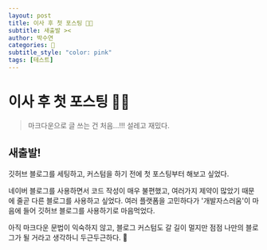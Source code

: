 ```yaml
---
layout: post
title: 이사 후 첫 포스팅 🥳💖
subtitle: 새출발 ><
author: 박수연
categories: 📒
subtitle_style: "color: pink"
tags: [테스트]
---
```



# **이사 후 첫 포스팅 🥳💖**

> 마크다운으로 글 쓰는 건 처음...!!! 설레고 재밌다.

## **새출발!**

깃허브 블로그를 세팅하고, 커스텀을 하기 전에 첫 포스팅부터 해보고 싶었다.

네이버 블로그를 사용하면서 코드 작성이 매우 불편했고, 여러가지 제약이 많았기 때문에 줄곧 다른 블로그를 사용하고 싶었다. 여러 플랫폼을 고민하다가 '개발자스러움'이 마음에 들어 깃허브 블로그를 사용하기로 마음먹었다.

아직 마크다운 문법이 익숙하지 않고, 블로그 커스텀도 갈 길이 멀지만 점점 나만의 블로그가 될 거라고 생각하니 두근두근하다. 🤩

